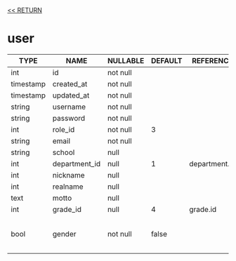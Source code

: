 [<< RETURN](.)

# user

TYPE | NAME | NULLABLE | DEFAULT | REFERENCE | COMMENT
---|---|---|---|---|---
int | id | not null | | |
timestamp | created_at | not null | | |
timestamp | updated_at | not null | | |
string | username | not null | | | UNIQUE
string | password | not null | | |
int | role_id | not null | 3 | |
string | email | not null | | | UNIQUE
string | school | null | | |
int | department_id | null | 1 | department.id |
int | nickname | null | | |
int | realname | null | | |
text | motto | null | | |
int | grade_id | null | 4 | grade.id |
bool | gender | not null | false | | 0(false) for male, 1(true) for female
